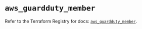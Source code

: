 # `aws_guardduty_member`

Refer to the Terraform Registry for docs: [`aws_guardduty_member`](https://registry.terraform.io/providers/hashicorp/aws/6.8.0/docs/resources/guardduty_member).
